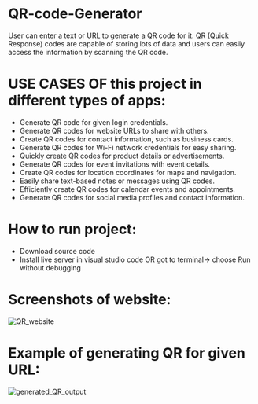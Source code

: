 # QR-code-Generator
User can enter a text or URL to generate a QR code for it. QR (Quick Response) codes are capable of storing lots of data and users can easily access the information by scanning the QR code.


# USE CASES OF this project in different types of apps:

- Generate QR code for given login credentials.
- Generate QR codes for website URLs to share with others.
- Create QR codes for contact information, such as business cards.
- Generate QR codes for Wi-Fi network credentials for easy sharing.
- Quickly create QR codes for product details or advertisements.
- Generate QR codes for event invitations with event details.
- Create QR codes for location coordinates for maps and navigation.
- Easily share text-based notes or messages using QR codes.
- Efficiently create QR codes for calendar events and appointments.
- Generate QR codes for social media profiles and contact information.


# How to run project:
- Download source code
- Install live server in visual studio code OR got to terminal-> choose Run without debugging

# Screenshots of website:
![QR_website](https://github.com/MEET24X7/QR-code-Generator/assets/132257961/09cfe80f-9d36-4890-9061-18448c794581)

# Example of generating QR for given URL:
![generated_QR_output](https://github.com/MEET24X7/QR-code-Generator/assets/132257961/c00e43d6-1976-4711-856e-682ff7cafc2c)

